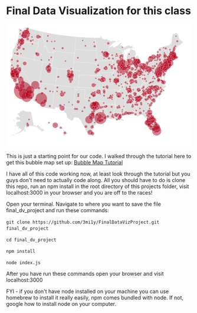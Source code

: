 # Final Data Visualization for this class
![alt text](https://github.com/3mi1y/FinalDataVizProject/blob/master/Screen%20Shot%202017-11-30%20at%205.24.08%20PM.png?raw=true)

This is just a starting point for our code. I walked through the tutorial here to get this bubble map set up:
[Bubble Map Tutorial](https://bost.ocks.org/mike/bubble-map/#initializing)

I have all of this code working now, at least look through the tutorial but you guys don't need to actually code along. All you should have to do is clone this repo, run an npm install in the root directory of this projects folder, visit localhost:3000 in your browser and you are off to the races!

Open your terminal.
Navigate to where you want to save the file final_dv_project and run these commands:

`git clone https://github.com/3mi1y/FinalDataVizProject.git final_dv_project`

`cd final_dv_project`

`npm install`

`node index.js`

After you have run these commands open your browser and visit localhost:3000


FYI - if you don't have node installed on your machine you can use homebrew to install it really easily, npm comes bundled with node. If not, google how to install node on your computer.
